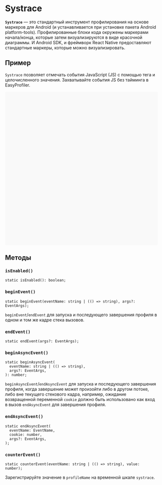 # Systrace

**`Systrace`** — это стандартный инструмент профилирования на основе маркеров для Android (и устанавливается при установке пакета Android platform-tools). Профилированные блоки кода окружены маркерами начала/конца, которые затем визуализируются в виде красочной диаграммы. И Android SDK, и фреймворк React Native предоставляют стандартные маркеры, которые можно визуализировать.

## Пример

`Systrace` позволяет отмечать события JavaScript (JS) с помощью тега и целочисленного значения. Захватывайте события JS без тайминга в EasyProfiler.

<div data-snack-id="@bndby/systrace-example" data-snack-platform="web" data-snack-preview="true" data-snack-theme="light" style="overflow:hidden;background:#F9F9F9;border:1px solid var(--color-border);border-radius:4px;height:505px;width:100%"></div>

## Методы

### `isEnabled()`

```tsx
static isEnabled(): boolean;
```

### `beginEvent()`

```tsx
static beginEvent(eventName: string | (() => string), args?: EventArgs);
```

`beginEvent`/`endEvent` для запуска и последующего завершения профиля в одном и том же кадре стека вызовов.

### `endEvent()`

```tsx
static endEvent(args?: EventArgs);
```

### `beginAsyncEvent()`

```tsx
static beginAsyncEvent(
  eventName: string | (() => string),
  args?: EventArgs,
): number;
```

`beginAsyncEvent`/`endAsyncEvent` для запуска и последующего завершения профиля, когда завершение может произойти либо в другом потоке, либо вне текущего стекового кадра, например, ожидание возвращенной переменной `cookie` должно быть использовано как вход в вызов `endAsyncEvent` для завершения профиля.

### `endAsyncEvent()`

```tsx
static endAsyncEvent(
  eventName: EventName,
  cookie: number,
  args?: EventArgs,
);
```

### `counterEvent()`

```tsx
static counterEvent(eventName: string | (() => string), value: number);
```

Зарегистрируйте значение в `profileName` на временной шкале `systrace`.
